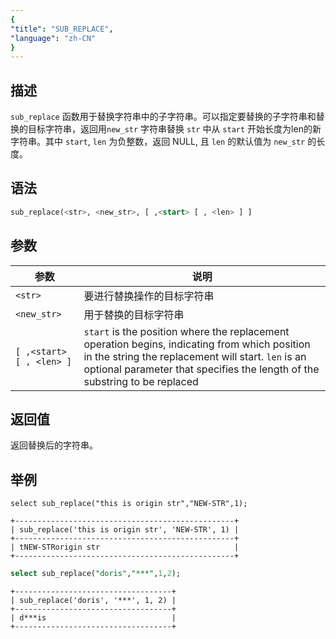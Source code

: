 ```yaml
---
{
"title": "SUB_REPLACE",
"language": "zh-CN"
}
---
```


<!-- 
Licensed to the Apache Software Foundation (ASF) under one
or more contributor license agreements.  See the NOTICE file
distributed with this work for additional information
regarding copyright ownership.  The ASF licenses this file
to you under the Apache License, Version 2.0 (the
"License"); you may not use this file except in compliance
with the License.  You may obtain a copy of the License at
  http://www.apache.org/licenses/LICENSE-2.0
Unless required by applicable law or agreed to in writing,
software distributed under the License is distributed on an
"AS IS" BASIS, WITHOUT WARRANTIES OR CONDITIONS OF ANY
KIND, either express or implied.  See the License for the
specific language governing permissions and limitations
under the License.
-->


## 描述

`sub_replace` 函数用于替换字符串中的子字符串。可以指定要替换的子字符串和替换的目标字符串，返回用`new_str` 字符串替换 `str` 中从 `start` 开始长度为len的新字符串。其中 `start`, `len` 为负整数，返回 NULL, 且 `len` 的默认值为 `new_str` 的长度。

## 语法

```sql
sub_replace(<str>, <new_str>, [ ,<start> [ , <len> ] ]
```

## 参数

| 参数 | 说明 |
| -- | -- |
| `<str>` | 要进行替换操作的目标字符串 |
| `<new_str>` | 用于替换的目标字符串 |
| `[ ,<start> [ , <len> ]` | `start` is the position where the replacement operation begins, indicating from which position in the string the replacement will start. `len` is an optional parameter that specifies the length of the substring to be replaced |

## 返回值

返回替换后的字符串。

## 举例

```
select sub_replace("this is origin str","NEW-STR",1);
```

```text
+-------------------------------------------------+
| sub_replace('this is origin str', 'NEW-STR', 1) |
+-------------------------------------------------+
| tNEW-STRorigin str                              |
+-------------------------------------------------+
```

```sql
select sub_replace("doris","***",1,2);
```

```text
+-----------------------------------+
| sub_replace('doris', '***', 1, 2) |
+-----------------------------------+
| d***is                            |
+-----------------------------------+
```
